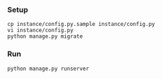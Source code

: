 
### Setup

```
cp instance/config.py.sample instance/config.py
vi instance/config.py
python manage.py migrate
```

### Run

```
python manage.py runserver
```
